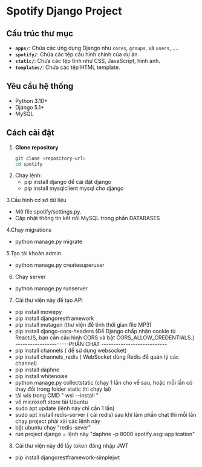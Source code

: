 # Spotify Django Project

## Cấu trúc thư mục

- **`apps/`**: Chứa các ứng dụng Django như `cores`, `groups`, và `users`, ....
- **`spotify/`**: Chứa các tệp cấu hình chính của dự án.
- **`static/`**: Chứa các tệp tĩnh như CSS, JavaScript, hình ảnh.
- **`templates/`**: Chứa các tệp HTML template.

## Yêu cầu hệ thống

- Python 3.10+
- Django 5.1+
- MySQL

## Cách cài đặt

1. **Clone repository**
   ```bash
   git clone <repository-url>
   cd spotify
2. Chạy lệnh:
   - pip install django để cài đặt django
   - pip install mysqlclient mysql cho django
     
3.Cấu hình cơ sở dữ liệu
  - Mở file spotify/settings.py.  
  - Cập nhật thông tin kết nối MySQL trong phần DATABASES  
    
4.Chạy migrations
  - python manage.py migrate

5.Tạo tài khoản admin
  - python manage.py createsuperuser

6. Chạy server
 - python manage.py runserver

7. Cài thư viện này để tạo API
  - pip install moviepy
  - pip install djangorestframework
  - pip install mutagen (thư viện để tính thời gian file MP3)
  - pip install django-cors-headers (Để Django chấp nhận cookie từ ReactJS, bạn   cần cấu hình CORS và bật CORS_ALLOW_CREDENTIALS.)
  ----------------------PHẦN CHAT ---------------------------
  - pip install channels ( để sử dụng websocket)
  - pip install channels_redis ( WebSocket dùng Redis để quản lý các channel)
  - pip install daphne
  - pip install whitenoise
  - python manage.py collectstatic (chạy 1 lần cho về sau, hoặc mỗi lần có thay đổi trong folder static thì chạy lại)
  - tải wls trong CMD " wsl --install " 
  - vô microsoft store tải Ubuntu 
  - sudo apt update (lệnh này chỉ cần 1 lần)
  - sudo apt install redis-server ( cài redis)
   sau khi làm phần chat thì mỗi lần chạy project phải xài các lệnh này
  - bật ubuntu chạy "redis-sever"
  - run project django = lệnh này "daphne -p 8000 spotify.asgi:application"
  


8. Cài thư viện này để lấy token đăng nhập JWT
  - pip install djangorestframework-simplejwt

